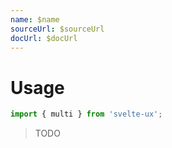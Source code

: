 ```yaml
---
name: $name
sourceUrl: $sourceUrl
docUrl: $docUrl
---
```


<script lang="ts">
	import { subDays, subMonths } from 'date-fns';

	import Preview from '$lib/components/Preview.svelte';

	import multi from '$lib/actions/multi';
</script>

# Usage

```js
import { multi } from 'svelte-ux';
```

> TODO
